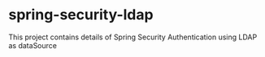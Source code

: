 # spring-security-ldap
This project contains details of Spring Security Authentication using LDAP as dataSource
